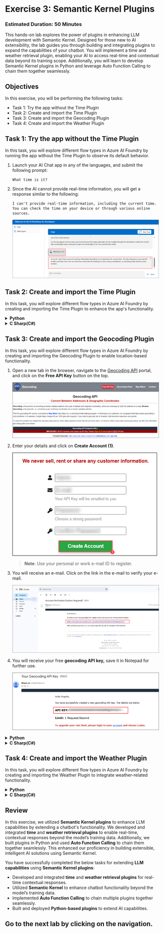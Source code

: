 # Exercise 3: Semantic Kernel Plugins

### Estimated Duration: 50 Minutes

This hands-on lab explores the power of plugins in enhancing LLM development with Semantic Kernel. Designed for those new to AI extensibility, the lab guides you through building and integrating plugins to expand the capabilities of your chatbot. You will implement a time and weather retrieval plugin, enabling your AI to access real-time and contextual data beyond its training scope. Additionally, you will learn to develop Semantic Kernel plugins in Python and leverage Auto Function Calling to chain them together seamlessly.

## Objectives
In this exercise, you will be performing the following tasks:
- Task 1: Try the app without the Time Plugin
- Task 2: Create and import the Time Plugin
- Task 3: Create and import the Geocoding Plugin
- Task 4: Create and import the Weather Plugin

## Task 1: Try the app without the Time Plugin

In this task, you will explore different flow types in Azure AI Foundry by running the app without the Time Plugin to observe its default behavior.

1. Launch your AI Chat app in any of the languages, and submit the following prompt:
    ```
    What time is it?
    ```
2. Since the AI cannot provide real-time information, you will get a response similar to the following:
    ```
    I can't provide real-time information, including the current time. You can check the time on your device or through various online sources.
    ```

    ![](./media/sk26.png)

## Task 2: Create and import the Time Plugin

In this task, you will explore different flow types in Azure AI Foundry by creating and importing the Time Plugin to enhance the app's functionality.

<details>
<summary><strong>Python</strong></summary>

1. Navigate to `Python>src>plugins` directory, right click on **Plugins** then click on **New file** and then create a new file named **time_plugin.py (1)**.

    ![](./media/image_044.png)

1. Add the following code to the file:

    ```
    from datetime import datetime
    from typing import Annotated
    from semantic_kernel.functions import kernel_function

    class TimePlugin:
        @kernel_function()
        def current_time(self) -> str:
            return datetime.now().strftime("%Y-%m-%d %H:%M:%S")

        @kernel_function()
        def get_year(self, date_str: Annotated[str, "The date string in format YYYY-MM-DD"] = None) -> str:
            if date_str is None:
                return str(datetime.now().year)
            
            try:
                date_obj = datetime.strptime(date_str, "%Y-%m-%d")
                return str(date_obj.year)
            except ValueError:
                return "Invalid date format. Please use YYYY-MM-DD."

        @kernel_function()
        def get_month(self, date_str: Annotated[str, "The date string in format YYYY-MM-DD"] = None) -> str:
            if date_str is None:
                return datetime.now().strftime("%B")
            
            try:
                date_obj = datetime.strptime(date_str, "%Y-%m-%d")
                return date_obj.strftime("%B")  # Full month name
            except ValueError:
                return "Invalid date format. Please use YYYY-MM-DD."

        @kernel_function()
        def get_day_of_week(self, date_str: Annotated[str, "The date string in format YYYY-MM-DD"] = None) -> str:
            if date_str is None:
                return datetime.now().strftime("%A")
            
            try:
                date_obj = datetime.strptime(date_str, "%Y-%m-%d")
                return date_obj.strftime("%A")  # Full weekday name
            except ValueError:
                return "Invalid date format. Please use YYYY-MM-DD."
    ```

1. Save the file.

1. Navigate to `Python>src` directory and open **chat.py (1)** file.

    ![](./media/image_030.png)
1. Add the following code in the `#Import Modules` section of the file.
    ```
    from semantic_kernel.connectors.ai.open_ai.prompt_execution_settings.azure_chat_prompt_execution_settings import (
        AzureChatPromptExecutionSettings,
    )
    from plugins.time_plugin import TimePlugin
    ```
    
    ![](./media/image_045.png)
1. Add the following code in the `#Challenge 03 - Create Prompt Execution Settings` **(1)** section of the file.
    ```
    execution_settings = AzureChatPromptExecutionSettings()
    execution_settings.function_choice_behavior = FunctionChoiceBehavior.Auto()
    logger.info("Automatic function calling enabled")
    ```

    ![](./media/image_046.png)
1. Add the following code in the `# Placeholder for Time plugin` section of the file.
    ```
    time_plugin = TimePlugin()
    kernel.add_plugin(time_plugin, plugin_name="TimePlugin")
    logger.info("Time plugin loaded")
    ```

    ![](./media/sk27.png)

1. Search (using Ctrl+F) and remove the following piece of code from the file as we will enable automatic function calling and this is no longer required:
    ```
    execution_settings = kernel.get_prompt_execution_settings_from_service_id("chat-service")
    ```
    >**Note**: You need to remove it from two code blocks; one will be inside the **def initialize_kernel():** function, and another will be in the **global chat_history** code block.
1. In case you encounter any indentation error, use the code from the following URL:
    ```
    https://raw.githubusercontent.com/CloudLabsAI-Azure/ai-developer/refs/heads/prod/CodeBase/python/lab-03_time_plugin.py
    ```
1. Save the file.
1. Right-click on `Python>src` **(1)** in the left pane and select **Open in Integrated Terminal (2)**.

    ![](./media/image_035.png)
1. Use the following command to run the app:
    ```
    streamlit run app.py
    ```
1. If the app does not open automatically in the browser, you can access it using the following **URL**:
    ```
    http://localhost:8501
    ```
1. Submit the following prompt:
    ```
    What time is it?
    ```
1. Since the AI has the **Time Plugin**, it will be able to provide real-time information, you will get a response similar to the following:
    ```
    The current time is 3:43 PM on January 23, 2025.
    ```

    ![](./media/image_048.png)
</details>

<details>
<summary><strong>C Sharp(C#)</strong></summary>

1. Navigate to `Dotnet>src>BlazorAI>Plugins` directory, right click on **Plugins** then click on **New file** and then  and create a new file named **TimePlugin.cs (1)**.

    ![](./media/image_049.png)
1. Add the following code to the file:
    ```
    using System;
    using System.ComponentModel;
    using System.Globalization;
    using Microsoft.SemanticKernel;

    namespace BlazorAI.Plugins
    {
        public class TimePlugin
        {        
            [KernelFunction("current_time")]
            [Description("Gets the current date and time from the server. Use this directly when the user asks what time it is or wants to know the current date.")]
            public string CurrentTime()
            {
                return DateTime.Now.ToString("yyyy-MM-dd HH:mm:ss");
            }

            [KernelFunction("get_current_time")]
            [Description("Gets the current date and time from the server's system clock. Use this directly without asking the user for their location.")]
            public string GetCurrentTime()
            {
                return DateTime.Now.ToString("yyyy-MM-dd HH:mm:ss");
            }
            
            [KernelFunction("get_year")]
            [Description("Extract the year from a date string or get the current year from the system clock. Examples: 'What year is it now?' or 'What year is 2023-05-15?'")]
            public string GetYear(
                [Description("The date string. Accepts formats like YYYY-MM-DD, MM/DD/YYYY, etc. If not provided, uses the server's current date.")] 
                string? dateStr = null)
            {
                if (string.IsNullOrEmpty(dateStr))
                {
                    return DateTime.Now.Year.ToString();
                }

                DateTime date;
                if (TryParseDate(dateStr, out date))
                {
                    return date.Year.ToString();
                }
                
                return $"Could not parse '{dateStr}' as a valid date. Please provide a date in a standard format like YYYY-MM-DD or MM/DD/YYYY.";
            }
            
            [KernelFunction("get_month")]
            [Description("Extract the month name from a date string or get the current month from the system clock. Examples: 'What month is it now?' or 'What month is 2023-05-15?'")]
            public string GetMonth(
                [Description("The date string. Accepts formats like YYYY-MM-DD, MM/DD/YYYY, etc. If not provided, uses the server's current date.")] 
                string? dateStr = null)
            {
                if (string.IsNullOrEmpty(dateStr))
                {
                    return DateTime.Now.ToString("MMMM");
                }
                
                DateTime date;
                if (TryParseDate(dateStr, out date))
                {
                    return date.ToString("MMMM"); // Full month name
                }
                
                return $"Could not parse '{dateStr}' as a valid date. Please provide a date in a standard format like YYYY-MM-DD or MM/DD/YYYY.";
            }
            
            [KernelFunction("get_day_of_week")]
            [Description("Get the day of week from the server's system clock or for a specific date. Examples: 'What day is it today?' or 'What day of the week is 2023-05-15?'")]
            public string GetDayOfWeek(
                [Description("The date string. Accepts formats like YYYY-MM-DD, MM/DD/YYYY, etc. If not provided, uses the server's current date.")] 
                string? dateStr = null)
            {
                if (string.IsNullOrEmpty(dateStr))
                {
                    return DateTime.Now.ToString("dddd");
                }
                
                DateTime date;
                if (TryParseDate(dateStr, out date))
                {
                    return date.ToString("dddd"); // Full day name
                }
                
                return $"Could not parse '{dateStr}' as a valid date. Please provide a date in a standard format like YYYY-MM-DD or MM/DD/YYYY.";
            }

            private bool TryParseDate(string dateStr, out DateTime result)
            {
                string[] formats = { 
                    "yyyy-MM-dd", "MM/dd/yyyy", "dd/MM/yyyy", 
                    "M/d/yyyy", "d/M/yyyy", "MMM d, yyyy", 
                    "MMMM d, yyyy", "yyyy/MM/dd", "dd-MMM-yyyy"
                };
                
                return DateTime.TryParseExact(
                    dateStr, 
                    formats, 
                    CultureInfo.InvariantCulture,
                    DateTimeStyles.None, 
                    out result) || DateTime.TryParse(dateStr, out result);
            }
        }
    }
    ```
1. Save the file.
1. Navigate to `Dotnet>src>BlazorAI>Components>Pages` directory and open **Chat.razor.cs (1)** file.

    ![](./media/image_038.png)
1. Add the following code in the `// Import Models` **(1)** section of the file.
    ```
    using Microsoft.SemanticKernel.Connectors.OpenAI;
    using BlazorAI.Plugins;
    using System;
    ```

    ![](./media/image_050.png)
1. Search **private Kernel? kernel;** (using Ctrl+F)  and add the following piece of code below it:
    ```
    private OpenAIPromptExecutionSettings? promptSettings;
    ```

    ![](./media/image_051.png)
1. Search **chatHistory = [];** (using Ctrl+F)  and add the following piece of code below it:
    ```
    chatHistory = new ChatHistory();
    ```

    ![](./media/image_052.png)
1. Add the following code in the `// Challenge 03 - Create OpenAIPromptExecutionSettings` (1) section of the file.
    ```
    promptSettings = new OpenAIPromptExecutionSettings
    {
        ToolCallBehavior = ToolCallBehavior.AutoInvokeKernelFunctions,
        Temperature = 0.7,
        TopP = 0.95,
        MaxTokens = 800
    };
    ```

    ![](./media/image_053.png)

     >**Note**: Please refer the screenshots to locate the code in proper position that helps you to avoid indentation error.

1. Add the following code in the `// Challenge 03 - Add Time Plugin` section of the file.
    ```
    var timePlugin = new Plugins.TimePlugin();
    kernel.ImportPluginFromObject(timePlugin, "TimePlugin");
    ```

    ![](./media/image_054.png)
1. Search **var assistantResponse = await chatCompletionService.GetChatMessageContentAsync** (using Ctrl+F)  and add the following line of code between chatHistory and kernel:
    ```
    executionSettings: promptSettings,
    ```
    >**Note**: The final piece of code will be similar to the code below:
    ```
    var assistantResponse = await chatCompletionService.GetChatMessageContentAsync(
        chatHistory: chatHistory,
        executionSettings: promptSettings,
        kernel: kernel);
    ```
    
    ![](./media/image_055.png)
1. In case you encounter any indentation error, use the code from the following URL:
    ```
    https://raw.githubusercontent.com/CloudLabsAI-Azure/ai-developer/refs/heads/prod/CodeBase/c%23/lab-03_time_plugin.cs
    ```
1. Save the file.

1. Right click on `Dotnet>src>Aspire>Aspire.AppHost` **(1)** in the left pane and select **Open in Integrated Terminal (2)**.

    ![](./media/image_040.png)
1. Use the following command to run the app:
    ```
    dotnet run
    ```
1. Open a new tab in the browser and navigate to the link for **blazor-aichat**, i.e. **https://localhost:7118/**.
1. Submit the following prompt:
    ```
    What time is it?
    ```
1. Since the AI has the **Time Plugin**, it will be able to provide real-time information, and you will get a response similar to the following:
    ```
    The current time is 3:43 PM on January 23, 2025.
    ```

    ![](./media/sk28.png)

1. Once you receive the response, navigate back to the Visual studio code terminal and then press **Ctrl+C** to stop the build process.

</details>

## Task 3: Create and import the Geocoding Plugin

In this task, you will explore different flow types in Azure AI Foundry by creating and importing the Geocoding Plugin to enable location-based functionality.

1. Open a new tab in the browser, navigate to the [Geocoding API](https://geocode.maps.co/) portal, and click on the **Free API Key** button on the top.

    ![](./media/image_057.png)

1. Enter your details and click on **Create Account (1)**.

    ![](./media/image_058.png)

    >**Note**: Use your personal or work e-mail ID to register.

1. You will receive an e-mail. Click on the link in the e-mail to verify your e-mail.

    ![](./media/sk29.png)

1. You will receive your free **geocoding API key,** save it in Notepad for further use.

    ![](./media/sk30.png)

<details>
<summary><strong>Python</strong></summary>

1. Navigate to `Python>src` directory and open **.env (1)** file.

    ![](./media/image_026.png)

1. Paste the geocoding API key you received just now via e-mail besides `GEOCODING_API_KEY`.

    ![](./media/image_059.png)

    >Note:- Ensure that every value in the **.env** file is enclosed in **double quotes (")**.

1. Save the file.

1. Navigate to `Python>src` directory and open **chat.py** file.

    ![](./media/image_030.png)

1. Add the following code in the `#Import Modules` section of the file.

    ```
    from plugins.geo_coding_plugin import GeoPlugin
    ```

     ![](./media/sk31.png)

1. Add the following code in the `# Placeholder for Time plugin` section, after the **time plugin** in the file.

    ```
    kernel.add_plugin(
        GeoPlugin(),
        plugin_name="GeoLocation",
    )
    logger.info("GeoLocation plugin loaded")
    ```

    ![](./media/image_061.png)

     >**Note**: Please refer the screenshots to locate the code in proper position that helps you to avoid indentation error.

1. In case you encounter any indentation error, use the code from the following URL:
    ```

    https://raw.githubusercontent.com/CloudLabsAI-Azure/ai-developer/refs/heads/prod/CodeBase/python/lab-03_geo_coding.py
    ```

1. Save the file.

1. Right click on `Python>src` **(1)** in the left pane and select **Open in Integrated Terminal (2)**.

    ![](./media/image_035.png)
    
1. Use the following command to run the app:

    ```
    streamlit run app.py
    ```

1. If the app does not open automatically in the browser, you can access it using the following **URL**:

    ```
    http://localhost:8501
    ```

1. Submit the following prompt:

    ```
    What are the geo-coordinates for Tampa, FL
    ```

1. Since the AI has the **Geocoding Plugin**, it will be able to provide real-time information, you will get a response similar to the following:

    ```
    The geo-coordinates for Tampa, FL are:

    Latitude: 27.9477595
    Longitude: -82.458444 
    ```

    ![](./media/image_062.png)

</details>

<details>
<summary><strong>C Sharp(C#)</strong></summary>

1. Navigate to `Dotnet>src>BlazorAI` directory and open **appsettings.json** file.

    ![](./media/image_028.png)

1. Paste the geocoding API key you received just now via e-mail besides `GEOCODING_API_KEY`.

    ![](./media/image_063.png)

    >Note:- Ensure that every value in the **appsettings.json** file is enclosed in **double quotes (")**.

1. Save the file.

1. Navigate to `Dotnet>src>BlazorAI>Components>Pages` directory and open **Chat.razor.cs** file.

    ![](./media/image_038.png)

1. Add the following code in the `// Challenge 03 - Add Time Plugin` section, after the **time plugin** in the file.

    ```
    var geocodingPlugin = new GeocodingPlugin(
        kernel.Services.GetRequiredService<IHttpClientFactory>(), 
        Configuration);
    kernel.ImportPluginFromObject(geocodingPlugin, "GeocodingPlugin");
    ```

    ![](./media/image_064.png)

     >**Note**: Please refer the screenshots to locate the code in proper position that helps you to avoid indentation error.

1. In case you encounter any indentation error, use the code from the following URL:

    ```
    https://raw.githubusercontent.com/CloudLabsAI-Azure/ai-developer/refs/heads/prod/CodeBase/c%23/lab-03_geo_coding.cs
    ```

1. Save the file.

1. Right click on `Dotnet>src>Aspire>Aspire.AppHost` **(1)** in the left pane and select **Open in Integrated Terminal (2)**.

    ![](./media/image_040.png)

1. Use the following command to run the app:

    ```
    dotnet run
    ```

1. Open a new tab in the browser and navigate to the link for **blazor-aichat** i.e **https://localhost:7118/**

1. Submit the following prompt:

    ```
    What are the geo-coordinates for Tampa, FL
    ```

1. Since the AI has the **Geocoding Plugin**, it will be able to provide real-time information, you will get a response similar to the following:

    ```
    The geo-coordinates for Tampa, FL are:

    Latitude: 27.9477595
    Longitude: -82.458444 
    ```

    ![](./media/sk32.png)

</details>

## Task 4: Create and import the Weather Plugin

In this task, you will explore different flow types in Azure AI Foundry by creating and importing the Weather Plugin to integrate weather-related functionality.

<details>
<summary><strong>Python</strong></summary>

1. Navigate to `Python>src>plugins` directory and create a new file named **weather_plugin.py (1)**.

    ![](./media/image_066.png)

1. Add the following code in the file:

    ```
    from typing import Annotated
    import requests
    from semantic_kernel.functions import kernel_function
    import json
    from datetime import datetime, timedelta

    class WeatherPlugin:
        @kernel_function(description="Get weather forecast for a location up to 16 days in the future")
        def get_forecast_weather(self, 
                                latitude: Annotated[float, "Latitude of the location"],
                                longitude: Annotated[float, "Longitude of the location"],
                                days: Annotated[int, "Number of days to forecast (up to 16)"] = 16):
            
            # Ensure days is within valid range (API supports up to 16 days)
            if days > 16:
                days = 16
            
            url = (f"https://api.open-meteo.com/v1/forecast"
                f"?latitude={latitude}&longitude={longitude}"
                f"&daily=temperature_2m_max,temperature_2m_min,precipitation_sum,precipitation_probability_max,weather_code"
                f"&amp;current=temperature_2m,relative_humidity_2m,apparent_temperature,precipitation,weather_code,wind_speed_10m"
                f"&temperature_unit=fahrenheit&wind_speed_unit=mph&precipitation_unit=inch"
                f"&forecast_days={days}&timezone=auto")
            
            try:
                response = requests.get(url)
                response.raise_for_status()
                data = response.json()
                
                daily = data.get('daily', {})
                times = daily.get('time', [])
                max_temps = daily.get('temperature_2m_max', [])
                min_temps = daily.get('temperature_2m_min', [])
                precip_sums = daily.get('precipitation_sum', [])
                precip_probs = daily.get('precipitation_probability_max', [])
                weather_codes = daily.get('weather_code', [])
                
                forecasts = []
                for i in range(len(times)):
                    # Convert date string to datetime object for day name
                    date_obj = datetime.strptime(times[i], "%Y-%m-%d")
                    day_name = date_obj.strftime("%A, %B %d")
                    
                    weather_desc = self._get_weather_description(weather_codes[i])
                    
                    forecast = {
                        "date": times[i],
                        "day": day_name,
                        "high_temp": f"{max_temps[i]}°F",
                        "low_temp": f"{min_temps[i]}°F",
                        "precipitation": f"{precip_sums[i]} inches",
                        "precipitation_probability": f"{precip_probs[i]}%",
                        "conditions": weather_desc
                    }
                    forecasts.append(forecast)
                
                result = {
                    "location_coords": f"{latitude}, {longitude}",
                    "forecast_days": len(forecasts),
                    "forecasts": forecasts
                }
                
                # For more concise output in chat
                return json.dumps(result, indent=2)
            except Exception as e:
                return f"Error fetching forecast weather: {str(e)}"
        
        def _get_weather_description(self, code):
            weather_codes = {
                0: "Clear sky",
                1: "Mainly clear", 2: "Partly cloudy", 3: "Overcast",
                45: "Fog", 48: "Depositing rime fog",
                51: "Light drizzle", 53: "Moderate drizzle", 55: "Dense drizzle",
                56: "Light freezing drizzle", 57: "Dense freezing drizzle",
                61: "Slight rain", 63: "Moderate rain", 65: "Heavy rain",
                66: "Light freezing rain", 67: "Heavy freezing rain",
                71: "Slight snow fall", 73: "Moderate snow fall", 75: "Heavy snow fall",
                77: "Snow grains",
                80: "Slight rain showers", 81: "Moderate rain showers", 82: "Violent rain showers",
                85: "Slight snow showers", 86: "Heavy snow showers",
                95: "Thunderstorm", 96: "Thunderstorm with slight hail", 99: "Thunderstorm with heavy hail"
            }
            return weather_codes.get(code, "Unknown")
    ```

1. Save the file.

1. Navigate to `Python>src` directory and open **chat.py (1)** file.

    ![](./media/image_030.png)

1. Add the following code in the `#Import Modules` section of the file.

    ```
    from plugins.weather_plugin import WeatherPlugin
    ```

    ![](./media/image_067.png)

1. Add the following code in the `# Placeholder for Time plugin` section, after the **Geocoding plugin** in the file.

    ```
    kernel.add_plugin(
        WeatherPlugin(),
        plugin_name="Weather",
    )
    logger.info("Weather plugin loaded")
    ```

    ![](./media/image_068.png)

     >**Note**: Please refer the screenshots to locate the code in proper position that helps you to avoid indentation error.  

1. In case you encounter any indentation error, use the code from the following URL:

    ```
    https://raw.githubusercontent.com/CloudLabsAI-Azure/ai-developer/refs/heads/prod/CodeBase/python/lab-03_weather.py
    ```

1. Save the file.

1. Right click on `Python>src` **(1)** in the left pane and select **Open in Integrated Terminal (2)**.

    ![](./media/image_035.png)

1. Use the following command to run the app:

    ```
    streamlit run app.py
    ```

1. If the app does not open automatically in the browser, you can access it using the following **URL**:

    ```
    http://localhost:8501
    ```

1. Submit the following prompt:

    ```
    What is today's weather in San Francisco?
    ```

1. You will receive a response similar to the one shown below:

    ![](./media/image_069.png)

    The AI will perform the following plan to answer the question but may do so in a different order or different set of functions:

    1️⃣ The AI should ask Semantic Kernel to call the GetDate function on the Time Plugin to get today's date in order to calculate the number of days until next Thursday

    2️⃣ Because the Weather Forecast requires a Latitude and Longitude, the AI should instruct Semantic Kernel to call the GetLocation function on the Geocoding Plugin to get the coordinates for San Francisco

    3️⃣ Finally, the AI should ask Semantic Kernel to call the GetWeatherForecast function on the Weather Plugin passing in the current date/time and Lat/Long to get the weather forecast for Next Thursday (expressed as the number of days in the future) at the coordinates for San Francisco

    A simplified sequence diagram between Semantic Kernel and AI is shown below:

    ![](./media/seq_diag.png)

</details>
<details>
<summary><strong>C Sharp(C#)</strong></summary>

1. Navigate to `Dotnet>src>BlazorAI>Plugins` directory and create a new file named **WeatherPlugin.cs (1)**.

    ![](./media/image_070.png)

1. Add the following code in the file:

    ```
    using System;
    using System.Collections.Generic;
    using System.ComponentModel;
    using System.Globalization;
    using System.Net.Http;
    using System.Text.Json;
    using System.Threading.Tasks;
    using Microsoft.SemanticKernel;

    namespace BlazorAI.Plugins
    {
        public class WeatherPlugin
        {
            private readonly IHttpClientFactory _httpClientFactory;

            public WeatherPlugin(IHttpClientFactory httpClientFactory)
            {
                _httpClientFactory = httpClientFactory;
            }

            [KernelFunction("GetWeatherForecast")]
            [Description("Get weather forecast for a location up to 16 days in the future")]
            public async Task<string> GetWeatherForecastAsync(
                [Description("Latitude of the location")] double latitude,
                [Description("Longitude of the location")] double longitude,
                [Description("Number of days to forecast (up to 16)")] int days = 16)
            {
                // Ensure days is within valid range (API supports up to 16 days)
                if (days > 16)
                    days = 16;

                var url = $"https://api.open-meteo.com/v1/forecast" +
                        $"?latitude={latitude}&longitude={longitude}" +
                        $"&daily=temperature_2m_max,temperature_2m_min,precipitation_sum,precipitation_probability_max,weather_code" +
                        $"&amp;current=temperature_2m,relative_humidity_2m,apparent_temperature,precipitation,weather_code,wind_speed_10m" +
                        $"&temperature_unit=fahrenheit&wind_speed_unit=mph&precipitation_unit=inch" +
                        $"&forecast_days={days}&timezone=auto";


                try
                {
                    var httpClient = _httpClientFactory.CreateClient();
                    var response = await httpClient.GetAsync(url);
                    response.EnsureSuccessStatusCode();
                    
                    var content = await response.Content.ReadAsStringAsync();
                    var data = JsonDocument.Parse(content);
                    
                    // Extract daily forecast data
                    var dailyElement = data.RootElement.GetProperty("daily");
                    var times = dailyElement.GetProperty("time").EnumerateArray().ToArray();
                    var maxTemps = dailyElement.GetProperty("temperature_2m_max").EnumerateArray().ToArray();
                    var minTemps = dailyElement.GetProperty("temperature_2m_min").EnumerateArray().ToArray();
                    var precipSums = dailyElement.GetProperty("precipitation_sum").EnumerateArray().ToArray();
                    var precipProbs = dailyElement.GetProperty("precipitation_probability_max").EnumerateArray().ToArray();
                    var weatherCodes = dailyElement.GetProperty("weather_code").EnumerateArray().ToArray();
                    
                    // Build a readable forecast for each day
                    var forecasts = new List<object>();
                    for (int i = 0; i < times.Length; i++)
                    {
                        // Convert date string to DateTime object for day name
                        var dateStr = times[i].GetString();
                        var dateObj = DateTime.Parse(dateStr!);
                        var dayName = dateObj.ToString("dddd, MMMM dd", CultureInfo.InvariantCulture);
                        
                        var weatherDesc = GetWeatherDescription(weatherCodes[i].GetInt32());
                        
                        var forecast = new
                        {
                            date = dateStr,
                            day = dayName,
                            high_temp = $"{maxTemps[i]}°F",
                            low_temp = $"{minTemps[i]}°F", 
                            precipitation = $"{precipSums[i]} inches",
                            precipitation_probability = $"{precipProbs[i]}%",
                            conditions = weatherDesc
                        };
                        
                        forecasts.Add(forecast);
                    }
                    
                    var result = new
                    {
                        location_coords = $"{latitude}, {longitude}",
                        forecast_days = forecasts.Count,
                        forecasts
                    };
                    
                    // For more concise output in chat
                    return JsonSerializer.Serialize(result, new JsonSerializerOptions { WriteIndented = true });
                }
                catch (Exception ex)
                {
                    return $"Error fetching forecast weather: {ex.Message}";
                }
            }
            
            [KernelFunction("GetForecastWithPlugins")]
            [Description("Gets weather forecast for any location by coordinating with Time and Geocoding plugins.")]
            public async Task<string> GetForecastWithPluginsAsync(
                [Description("The kernel instance to use for calling other plugins")] Kernel kernel,
                [Description("The location name (city, address, etc.)")] string location,
                [Description("The day of the week to get forecast for, or number of days in future")] string daySpec = "0")
            {
                try
                {
                    // Step 1: Get current date from Time Plugin
                    var dateResult = await kernel.InvokeAsync("Time", "GetDate");
                    string? todayStr = dateResult.GetValue<string>();
                    if (todayStr == null)
                    {
                        return "Could not determine the current date.";
                    }
                    DateTime today = DateTime.Parse(todayStr);
                    
                    // Step 2: Calculate target day based on specification
                    int daysInFuture;
                    if (int.TryParse(daySpec, out daysInFuture))
                    {
                        // If daySpec is a number, use it directly
                    }
                    else if (Enum.TryParse<DayOfWeek>(daySpec, true, out var targetDay))
                    {
                        // Calculate days until the next occurrence of the target day
                        daysInFuture = ((int)targetDay - (int)today.DayOfWeek + 7) % 7;
                        if (daysInFuture == 0) daysInFuture = 7; // If today is the target day, get next week
                    }
                    else
                    {
                        return $"Invalid day specification: {daySpec}. Please provide a day name or number of days.";
                    }
                    
                    // Step 3: Get location coordinates from Geocoding Plugin
                    var locationResult = await kernel.InvokeAsync("Geocoding", "GetLocation", new() { ["location"] = location });
                    string? locationJson = locationResult.GetValue<string>();
                    
                    if (locationJson == null)
                    {
                        return $"Could not get location data for: {location}";
                    }
                    
                    var locationData = JsonDocument.Parse(locationJson);
                    double latitude, longitude;
                    
                    try {
                        latitude = locationData.RootElement.GetProperty("latitude").GetDouble();
                        longitude = locationData.RootElement.GetProperty("longitude").GetDouble();
                    }
                    catch (Exception)
                    {
                        return $"Could not extract coordinates for location: {location}";
                    }
                    
                    // Step 4: Get weather forecast
                    return await GetWeatherForecastAsync(latitude, longitude, daysInFuture + 1);
                }
                catch (Exception ex)
                {
                    return $"Error coordinating weather forecast: {ex.Message}";
                }
            }

            private string GetWeatherDescription(int code)
            {
                var weatherCodes = new Dictionary<int, string>
                {
                    { 0, "Clear sky" },
                    { 1, "Mainly clear" }, { 2, "Partly cloudy" }, { 3, "Overcast" },
                    { 45, "Fog" }, { 48, "Depositing rime fog" },
                    { 51, "Light drizzle" }, { 53, "Moderate drizzle" }, { 55, "Dense drizzle" },
                    { 56, "Light freezing drizzle" }, { 57, "Dense freezing drizzle" },
                    { 61, "Slight rain" }, { 63, "Moderate rain" }, { 65, "Heavy rain" },
                    { 66, "Light freezing rain" }, { 67, "Heavy freezing rain" },
                    { 71, "Slight snow fall" }, { 73, "Moderate snow fall" }, { 75, "Heavy snow fall" },
                    { 77, "Snow grains" },
                    { 80, "Slight rain showers" }, { 81, "Moderate rain showers" }, { 82, "Violent rain showers" },
                    { 85, "Slight snow showers" }, { 86, "Heavy snow showers" },
                    { 95, "Thunderstorm" }, { 96, "Thunderstorm with slight hail" }, { 99, "Thunderstorm with heavy hail" }
                };
                
                return weatherCodes.TryGetValue(code, out var description) ? description : "Unknown";
            }
        }
    }
    ```

1. Save the file.

1. Navigate to `Dotnet>src>BlazorAI>Components>Pages` directory and open **Chat.razor.cs (1)** file.

    ![](./media/image_038.png)

1. Add the following code in the `// Challenge 03 - Add Time Plugin` section, after the **geocoding plugin** in the file.yeah

    ```
    var weatherPlugin = new WeatherPlugin(
        kernel.Services.GetRequiredService<IHttpClientFactory>());
        kernel.ImportPluginFromObject(weatherPlugin, "WeatherPlugin");
    ```

    ![](./media/image_071.png)

1. In case you encounter any indentation error, use the code from the following URL:

    ```
    https://raw.githubusercontent.com/CloudLabsAI-Azure/ai-developer/refs/heads/prod/CodeBase/c%23/lab-03_weather.cs
    ```
1. Save the file.

1. Right click on `Dotnet>src>Aspire>Aspire.AppHost` in the left pane and select **Open in Integrated Terminal**.

    ![](./media/image_040.png)

1. Use the following command to run the app:

    ```
    dotnet run
    ```

1. Open a new tab in the browser and navigate to the link for **blazor-aichat**, i.e. **https://localhost:7118/**.

1. Submit the following prompt:

    ```
    What is today's weather in San Francisco?
    ```
    
1. You will receive a response similar to the one shown below:

    ![](./media/image_072.png)

    The AI will perform the following plan to answer the question but may do so in a different order or with a different set of functions:

    1️⃣ The AI should ask Semantic Kernel to call the GetDate function on the Time Plugin to get today's date to calculate the number of days until next Thursday

    2️⃣ Because the Weather Forecast requires a Latitude and Longitude, the AI should instruct Semantic Kernel to call the GetLocation function on the Geocoding Plugin to get the coordinates for San Francisco

    3️⃣ Finally, the AI should ask Semantic Kernel to call the GetWeatherForecast function on the Weather Plugin passing in the current date/time and Lat/Long to get the weather forecast for Next Thursday (expressed as the number of days in the future) at the coordinates for San Francisco

    A simplified sequence diagram between Semantic Kernel and AI is shown below:

    ![](./media/seq_diag.png)

</details>

## Review

In this exercise, we utilized **Semantic Kernel plugins** to enhance LLM capabilities by extending a chatbot's functionality. We developed and integrated **time** and **weather retrieval plugins** to enable real-time, contextual responses beyond the model’s training data. Additionally, we built plugins in Python and used **Auto Function Calling** to chain them together seamlessly. This enhanced our proficiency in building extensible, intelligent AI solutions using Semantic Kernel.

You have successfully completed the below tasks for extending **LLM capabilities** using **Semantic Kernel plugins**:  

- Developed and integrated **time** and **weather retrieval plugins** for real-time contextual responses.  
- Utilized **Semantic Kernel** to enhance chatbot functionality beyond the model’s training data.  
- Implemented **Auto Function Calling** to chain multiple plugins together seamlessly.  
- Built and deployed **Python-based plugins** to extend AI capabilities.  

## Go to the next lab by clicking on the navigation.
